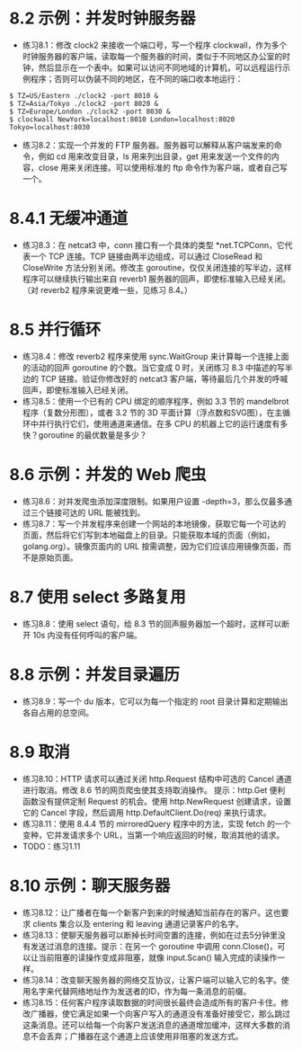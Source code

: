 # 8.2 示例：并发时钟服务器
+ 练习8.1：修改 clock2 来接收一个端口号，写一个程序 clockwall，作为多个时钟服务器的客户端，读取每一个服务器的时间，类似于不同地区办公室的时钟，然后显示在一个表中。如果可以访问不同地域的计算机，可以远程运行示例程序；否则可以伪装不同的地区，在不同的端口收本地运行：
```
$ TZ=US/Eastern ./clock2 -port 8010 &
$ TZ=Asia/Tokyo ./clock2 -port 8020 &
$ TZ=Europe/London ./clock2 -port 8030 &
$ clockwall NewYork=localhost:8010 London=localhost:8020 Tokyo=localhost:8030
```
+ 练习8.2：实现一个并发的 FTP 服务器。服务器可以解释从客户端发来的命令，例如 cd 用来改变目录，ls 用来列出目录，get 用来发送一个文件的内容，close 用来关闭连接。可以使用标准的 ftp 命令作为客户端，或者自己写一个。

# 8.4.1 无缓冲通道
+ 练习8.3：在 netcat3 中，conn 接口有一个具体的类型 \*net\.TCPConn，它代表一个 TCP 连接。TCP 链接由两半边组成，可以通过 CloseRead 和 CloseWrite 方法分别关闭。修改主 goroutine，仅仅关闭连接的写半边，这样程序可以继续执行输出来自 reverb1 服务器的回声，即使标准输入已经关闭。（对 reverb2 程序来说更难一些，见练习 8.4。）

# 8.5 并行循环
+ 练习8.4：修改 reverb2 程序来使用 sync.WaitGroup  来计算每一个连接上面的活动的回声 goroutine 的个数。当它变成 0 时，关闭练习 8.3 中描述的写半边的 TCP 链接。验证你修改好的 netcat3 客户端，等待最后几个并发的呼喊回声，即使标准输入已经关闭。
+ 练习8.5：使用一个已有的 CPU 绑定的顺序程序，例如 3.3 节的 mandelbrot 程序（复数分形图），或者 3.2 节的 3D 平面计算（浮点数和SVG图），在主循环中并行执行它们，使用通道来通信。在多 CPU 的机器上它的运行速度有多快？goroutine 的最优数量是多少？

# 8.6 示例：并发的 Web 爬虫
+ 练习8.6：对并发爬虫添加深度限制。如果用户设置 -depth=3，那么仅最多通过三个链接可达的 URL 能被找到。
+ 练习8.7：写一个并发程序来创建一个网站的本地镜像，获取它每一个可达的页面，然后将它们写到本地磁盘上的目录。只能获取本域的页面（例如，golang.org）。镜像页面内的 URL 按需调整，因为它们应该应用镜像页面，而不是原始页面。

# 8.7 使用 select 多路复用
+ 练习8.8：使用 select 语句，给 8.3 节的回声服务器加一个超时，这样可以断开 10s 内没有任何呼叫的客户端。

# 8.8 示例：并发目录遍历
+ 练习8.9：写一个 du 版本，它可以为每一个指定的 root 目录计算和定期输出各自占用的总空间。

# 8.9 取消
+ 练习8.10：HTTP 请求可以通过关闭 http.Request 结构中可选的 Cancel 通道进行取消。修改 8.6 节的网页爬虫使其支持取消操作。
提示：http.Get 便利函数没有提供定制 Request 的机会。使用 http.NewRequest 创建请求，设置它的 Cancel 字段，然后调用 http.DefaultClient.Do(req) 来执行请求。  
+ 练习8.11：使用 8.4.4 节的 mirroredQuery 程序中的方法，实现 fetch 的一个变种，它并发请求多个 URL，当第一个响应返回的时候，取消其他的请求。
+ TODO：练习1.11

# 8.10 示例：聊天服务器
+ 练习8.12：让广播者在每一个新客户到来的时候通知当前存在的客户。这也要求 clients 集合以及 entering 和 leaving 通道记录客户的名字。
+ 练习8.13：使聊天服务器可以断掉长时间空置的连接，例如在过去5分钟里没有发送过消息的连接。提示：在另一个 goroutine 中调用 conn.Close()，可以让当前阻塞的读操作变成非阻塞，就像 input.Scan() 输入完成的读操作一样。
+ 练习8.14：改变聊天服务器的网络交互协议，让客户端可以输入它的名字。使用名字来代替网络地址作为发送者的ID，作为每一条消息的前缀。
+ 练习8.15：任何客户程序读取数据的时间很长最终会造成所有的客户卡住。修改广播器，使它满足如果一个向客户写入的通道没有准备好接受它，那么跳过这条消息。还可以给每一个向客户发送消息的通道增加缓冲，这样大多数的消息不会丢弃；广播器在这个通道上应该使用非阻塞的发送方式。
